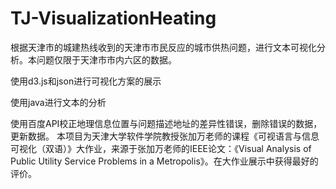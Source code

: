 # TJ-VisualizationHeating
根据天津市的城建热线收到的天津市市民反应的城市供热问题，进行文本可视化分析。本问题仅限于天津市市内六区的数据。

使用d3.js和json进行可视化方案的展示

使用java进行文本的分析

使用百度API校正地理信息位置与问题描述地址的差异性错误，删除错误的数据，更新数据。
本项目为天津大学软件学院教授张加万老师的课程《可视语言与信息可视化（双语）》大作业，来源于张加万老师的IEEE论文：《Visual Analysis of Public Utility Service Problems in a Metropolis》。在大作业展示中获得最好的评价。
